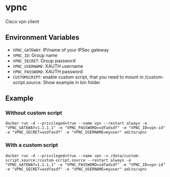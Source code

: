# vpnc
Cisco vpn client

## Environment Variables

- `VPNC_GATEWAY`: IP/name of your IPSec gateway
- `VPNC_ID`: Group name
- `VPNC_SECRET`: Group password
- `VPNC_USERNAME`: XAUTH username
- `VPNC_PASSWORD`: XAUTH password
- `CUSTOMSCRIPT`: enable custom script, that you need to mount in /custom-script.source. Show example in bin folder

## Example

### Without custom script
```
docker run -d --privileged=true --name vpn --restart always -e "VPNC_GATEWAY=1.1.1.1" -e "VPNC_PASSWORD=sdfadsdf" -e "VPNC_ID=vpn-id" -e "VPNC_SECRET=asdfasdf" -e "VPNC_USERNAME=myuser" adito/vpnc
```

### With a custom script 
```
docker run -d --privileged=true --name vpn -v /data/custom-script.source:/custom-script.source --restart always -e "VPNC_GATEWAY=1.1.1.1" -e "VPNC_PASSWORD=sdfadsdf" -e "VPNC_ID=vpn-id" -e "VPNC_SECRET=asdfasdf" -e "VPNC_USERNAME=myuser" adito/vpnc
```
